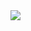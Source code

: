 <img src="https://capsule-render.vercel.app/api?type=transparent&color=auto&height=300&section=header&text=Sangyeon's github&fontSize=90" />
